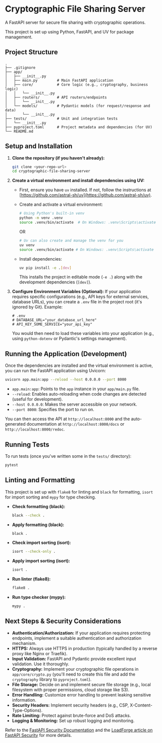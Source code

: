 # Cryptographic File Sharing Server

A FastAPI server for secure file sharing with cryptographic operations.

This project is set up using Python, FastAPI, and UV for package management.

## Project Structure

```
.
├── .gitignore
├── app/
│   ├── __init__.py
│   ├── main.py         # Main FastAPI application
│   ├── core/           # Core logic (e.g., cryptography, business logic)
│   │   └── __init__.py
│   ├── routers/        # API routers/endpoints
│   │   └── __init__.py
│   └── models/         # Pydantic models (for request/response and data)
│       └── __init__.py
├── tests/              # Unit and integration tests
│   └── __init__.py
├── pyproject.toml      # Project metadata and dependencies (for UV)
└── README.md
```

## Setup and Installation

1.  **Clone the repository (if you haven't already):**
    ```bash
    git clone <your-repo-url>
    cd cryptographic-file-sharing-server
    ```

2.  **Create a virtual environment and install dependencies using UV:**

    *   First, ensure you have `uv` installed. If not, follow the instructions at [https://github.com/astral-sh/uv](https://github.com/astral-sh/uv).
    *   Create and activate a virtual environment:
        ```bash
        # Using Python's built-in venv
        python -m venv .venv
        source .venv/bin/activate  # On Windows: .venv\Scripts\activate
        ```
        OR
        ```bash
        # Uv can also create and manage the venv for you
        uv venv
        source .venv/bin/activate # On Windows: .venv\Scripts\activate
        ```

    *   Install dependencies:
        ```bash
        uv pip install -e .[dev]
        ```
        This installs the project in editable mode (`-e .`) along with the development dependencies (`[dev]`).

3.  **Configure Environment Variables (Optional):**
    If your application requires specific configurations (e.g., API keys for external services, database URLs), you can create a `.env` file in the project root (it's ignored by Git).
    Example:
    ```env
    # .env
    # DATABASE_URL="your_database_url_here"
    # API_KEY_SOME_SERVICE="your_api_key"
    ```
    You would then need to load these variables into your application (e.g., using `python-dotenv` or Pydantic's settings management).

## Running the Application (Development)

Once the dependencies are installed and the virtual environment is active, you can run the FastAPI application using Uvicorn:

```bash
uvicorn app.main:app --reload --host 0.0.0.0 --port 8000
```

*   `app.main:app`: Points to the `app` instance in your `app/main.py` file.
*   `--reload`: Enables auto-reloading when code changes are detected (useful for development).
*   `--host 0.0.0.0`: Makes the server accessible on your network.
*   `--port 8000`: Specifies the port to run on.

You can then access the API at `http://localhost:8000` and the auto-generated documentation at `http://localhost:8000/docs` or `http://localhost:8000/redoc`.

## Running Tests

To run tests (once you've written some in the `tests/` directory):

```bash
pytest
```

## Linting and Formatting

This project is set up with `flake8` for linting and `black` for formatting, `isort` for import sorting and `mypy` for type checking.

*   **Check formatting (black):**
    ```bash
    black --check .
    ```
*   **Apply formatting (black):**
    ```bash
    black .
    ```
*   **Check import sorting (isort):**
    ```bash
    isort --check-only .
    ```
*   **Apply import sorting (isort):**
    ```bash
    isort .
    ```
*   **Run linter (flake8):**
    ```bash
    flake8 .
    ```
*   **Run type checker (mypy):**
    ```bash
    mypy .
    ```

## Next Steps & Security Considerations

*   **Authentication/Authorization:** If your application requires protecting endpoints, implement a suitable authentication and authorization mechanism.
*   **HTTPS:** Always use HTTPS in production (typically handled by a reverse proxy like Nginx or Traefik).
*   **Input Validation:** FastAPI and Pydantic provide excellent input validation. Use it thoroughly.
*   **Cryptography:** Implement your cryptographic file operations in `app/core/crypto.py` (you'll need to create this file and add the `cryptography` library to `pyproject.toml`).
*   **File Storage:** Decide on and implement secure file storage (e.g., local filesystem with proper permissions, cloud storage like S3).
*   **Error Handling:** Customize error handling to prevent leaking sensitive information.
*   **Security Headers:** Implement security headers (e.g., CSP, X-Content-Type-Options).
*   **Rate Limiting:** Protect against brute-force and DoS attacks.
*   **Logging & Monitoring:** Set up robust logging and monitoring.

Refer to the [FastAPI Security Documentation](https://fastapi.tiangolo.com/advanced/security/) and the [LoadForge article on FastAPI Security](https://loadforge.com/guides/securing-your-fastapi-web-service-best-practices-and-techniques) for more details.
